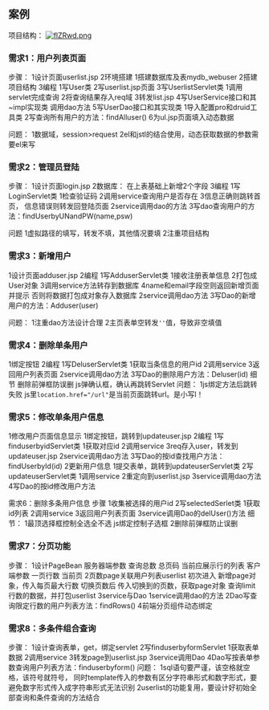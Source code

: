 ## 案例

项目结构：
[![flZRwd.png](https://z3.ax1x.com/2021/08/08/flZRwd.png)](https://imgtu.com/i/flZRwd)

### 需求1：用户列表页面
步骤：
1设计页面userlist.jsp
2环境搭建
	1搭建数据库及表mydb_webuser
	2搭建项目结构
3编程
	1写User类
	2写userlist.jsp页面
	3写UserlistServlet类
		1调用servlet完成查询
		2将查询结果存入req域
		3转发list.jsp
	4写UserService接口和其~impl实现类
		调用dao方法
	5写UserDao接口和其实现类
		1导入配置pro和druid工具类
		2写查询所有用户的方法：findAlluser()
	6为ul.jsp页面填入动态数据


问题：
1数据域，session>request
2el和jstl的结合使用，动态获取数据的参数需要el来写

### 需求2：管理员登陆
步骤：
1设计页面login.jsp
2数据库：
	在上表基础上新增2个字段
3编程
	1写LoginServlet类
		1检查验证码
		2调用service查询用户是否存在
		3信息正确则跳转首页，
		 信息错误则转发回登陆页面
	2service调用dao的方法
	3写dao查询用户的方法：findUserbyUNandPW(name,psw)
	
问题
1虚拟路径的填写，转发不填，其他情况要填
2注重项目结构

### 需求3：新增用户
1设计页面adduser.jsp
2编程
	1写AdduserServlet类
		1接收注册表单信息
		2打包成User对象
		3调用service方法转存到数据库
		4name和email字段空则返回新增页面并提示
		 否则将数据打包成对象存入数据库
	2service调用dao方法
	3写Dao的新增用户的方法：Adduser(user)
	
问题：
1注重dao方法设计合理
2主页表单空转发`''`值，导致非空填值

### 需求4：删除单条用户
1绑定按钮
2编程
	1写DeluserServlet类
		1获取当条信息的用户id
		2调用service
		3返回用户列表页面
	2service调用dao方法
	3写Dao的删除用户方法：Deluser(id)
细节
	删除前弹框防误删
		js弹确认框，确认再跳转Servlet
问题：
	1js绑定方法后跳转失败
	js里`location.href="/url"`是当前页面跳转url。是小写l！

### 需求5：修改单条用户信息
1修改用户页面信息显示
	1绑定按钮，跳转到updateuser.jsp
	2编程
		1写finduserbyidServlet类
			1获取对应id
			2调用service
			3req存入user，转发到updateuser.jsp
		2service调用dao方法
		3写Dao的按id查找用户方法：findUserbyId(id)
2更新用户信息
	1提交表单，跳转到updateuserServlet类
	2写updateuserServlet类
		1调用service
		2重定向到userlist.jsp
	3service调用dao方法
	4写Dao的按id修改用户方法

需求6：删除多条用户信息
步骤
	1收集被选择的用户id
	2写selectedSerlet类
		1获取id列表
		2调用service
		3返回用户列表页面
	3service调用Dao的delUser()方法
细节：
	1最顶选择框控制全选全不选
		js绑定控制子选框
	2删除前弹框防止误删

### 需求7：分页功能
步骤：
	1设计PageBean
		服务器端参数
			查询总数
			总页码
			当前应展示行的列表
		客户端参数
			一页行数
			当前页
	2页数page关联用户列表userlist
		初次进入
			新增page对象，传入每页最大行数
		切换页数后
			传入切换到的页数，获取page对象
		查询limit行数的数据，并打包userlist
	3service与Dao
		1service调用dao的方法
		2Dao写查询限定行数的用户列表方法：findRows()
	4前端分页组件动态绑定

### 需求8：多条件组合查询
步骤：
	1设计查询表单，get，绑定servlet
	2写finduserbyformServlet
		1获取表单数据
		2调用service
		3转发page到userlist.jsp
	3service调用Dao
	4Dao写按表单参数查询用户列表方法：finduserbyform()
问题：
1sql语句要严谨，该空格就空格，该符号就符号，
同时template传入的参数有区分字符串形式和数字形式，要避免数字形式传入成字符串形式无法识别
2userlist的功能复用，要设计好初始全部查询和条件查询的方法结合
